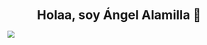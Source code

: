 <div align="center">
  <h1>Holaa, soy Ángel Alamilla 👋</h1>
</div>

<img src="https://imgur.com/a/8CVl1AQ](https://imgur.com/a/8CVl1AQ">

<!--
**aab0030/aab0030** is a ✨ _special_ ✨ repository because its `README.md` (this file) appears on your GitHub profile.

Here are some ideas to get you started:

- 🔭 I’m currently working on ...
- 🌱 I’m currently learning ...
- 👯 I’m looking to collaborate on ...
- 🤔 I’m looking for help with ...
- 💬 Ask me about ...
- 📫 How to reach me: ...
- 😄 Pronouns: ...
- ⚡ Fun fact: ...
-->
